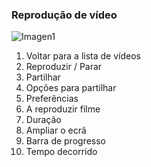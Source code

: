 ### Reprodução de vídeo

![Imagen1](http://static.energysistem.com/images/manuals/42689/57f378e6ddff5.jpg)

1. Voltar para a lista de vídeos
2. Reproduzir / Parar
3. Partilhar
4. Opções para partilhar
5. Preferências
6. A reproduzir filme
7. Duração
8. Ampliar o ecrã
9. Barra de progresso
10. Tempo decorrido
 
